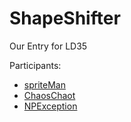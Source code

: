 # ShapeShifter

Our Entry for LD35

Participants:
* [spriteMan](http://github.com/spriteMan)
* [ChaosChaot](http://github.com/ChaosChaot)
* [NPException](http://github.com/NPException)
